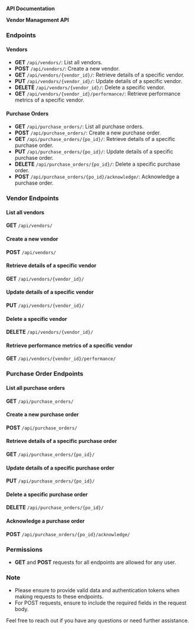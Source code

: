 **API Documentation**

**Vendor Management API**

### Endpoints

#### Vendors

- **GET** `/api/vendors/`: List all vendors.
- **POST** `/api/vendors/`: Create a new vendor.
- **GET** `/api/vendors/{vendor_id}/`: Retrieve details of a specific vendor.
- **PUT** `/api/vendors/{vendor_id}/`: Update details of a specific vendor.
- **DELETE** `/api/vendors/{vendor_id}/`: Delete a specific vendor.
- **GET** `/api/vendors/{vendor_id}/performance/`: Retrieve performance metrics of a specific vendor.

#### Purchase Orders

- **GET** `/api/purchase_orders/`: List all purchase orders.
- **POST** `/api/purchase_orders/`: Create a new purchase order.
- **GET** `/api/purchase_orders/{po_id}/`: Retrieve details of a specific purchase order.
- **PUT** `/api/purchase_orders/{po_id}/`: Update details of a specific purchase order.
- **DELETE** `/api/purchase_orders/{po_id}/`: Delete a specific purchase order.
- **POST** `/api/purchase_orders/{po_id}/acknowledge/`: Acknowledge a purchase order.

### Vendor Endpoints

#### List all vendors

**GET** `/api/vendors/`

#### Create a new vendor

**POST** `/api/vendors/`

#### Retrieve details of a specific vendor

**GET** `/api/vendors/{vendor_id}/`

#### Update details of a specific vendor

**PUT** `/api/vendors/{vendor_id}/`

#### Delete a specific vendor

**DELETE** `/api/vendors/{vendor_id}/`

#### Retrieve performance metrics of a specific vendor

**GET** `/api/vendors/{vendor_id}/performance/`

### Purchase Order Endpoints

#### List all purchase orders

**GET** `/api/purchase_orders/`

#### Create a new purchase order

**POST** `/api/purchase_orders/`

#### Retrieve details of a specific purchase order

**GET** `/api/purchase_orders/{po_id}/`

#### Update details of a specific purchase order

**PUT** `/api/purchase_orders/{po_id}/`

#### Delete a specific purchase order

**DELETE** `/api/purchase_orders/{po_id}/`

#### Acknowledge a purchase order

**POST** `/api/purchase_orders/{po_id}/acknowledge/`

### Permissions

- **GET** and **POST** requests for all endpoints are allowed for any user.

### Note

- Please ensure to provide valid data and authentication tokens when making requests to these endpoints.
- For POST requests, ensure to include the required fields in the request body.

Feel free to reach out if you have any questions or need further assistance.
